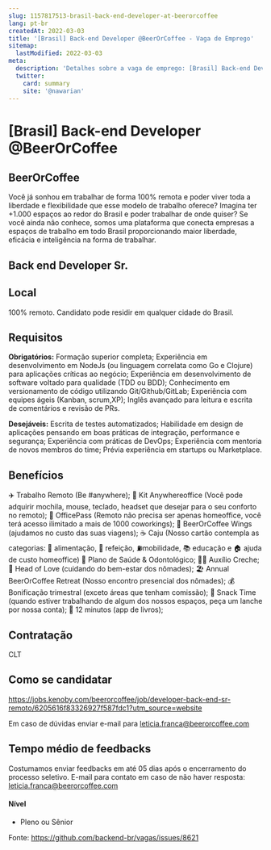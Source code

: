 ```yaml
---
slug: 1157817513-brasil-back-end-developer-at-beerorcoffee
lang: pt-br
createdAt: 2022-03-03
title: '[Brasil] Back-end Developer @BeerOrCoffee - Vaga de Emprego'
sitemap:
  lastModified: 2022-03-03
meta:
  description: 'Detalhes sobre a vaga de emprego: [Brasil] Back-end Developer @BeerOrCoffee'
  twitter:
    card: summary
    site: '@nawarian'
---
```


# [Brasil] Back-end Developer @BeerOrCoffee

<!--
==================================================
Caso a vaga for remoto durante a pandemia informar no texto "Remoto durante o covid"
==================================================
-->
<!-- 
==================================================
POR FAVOR, SÓ POSTE SE A VAGA FOR PARA BACK-END!

Não faça distinção de gênero no título da vaga.

Use: "Back-End Developer" ao invés de 
"Desenvolvedor Back-End" \o/

Exemplo: `[São Paulo] Back-End Developer @ NOME DA EMPRESA`
==================================================
-->
<!--
==================================================
Caso a vaga for remoto durante a pandemia deixar a linha abaixo
==================================================
-->

## BeerOrCoffee

Você já sonhou em trabalhar de forma 100% remota e poder viver toda a liberdade e flexibilidade que esse modelo de trabalho oferece? 
Imagina ter +1.000 espaços ao redor do Brasil e poder trabalhar de onde quiser?
Se você ainda não conhece, somos uma plataforma que conecta empresas a espaços de trabalho em todo Brasil proporcionando maior liberdade, eficácia e inteligência na forma de trabalhar.

## Back end Developer Sr.

## Local

100% remoto.
Candidato pode residir em qualquer cidade do Brasil.

## Requisitos

**Obrigatórios:**
Formação superior completa;
Experiência em desenvolvimento em NodeJs (ou linguagem correlata como Go e Clojure) para aplicações críticas ao negócio;
Experiência em desenvolvimento de software voltado para qualidade (TDD ou BDD);
Conhecimento em versionamento de código utilizando Git/Github/GitLab;
Experiência com equipes ágeis (Kanban, scrum,XP);
Inglês avançado para leitura e escrita de comentários e revisão de PRs.

**Desejáveis:**
Escrita de testes automatizados;
Habilidade em design de aplicações pensando em boas práticas de integração, performance e segurança;
Experiência com práticas de DevOps;
Experiência com mentoria de novos membros do time;
Prévia experiência em startups ou Marketplace.

## Benefícios
✈️ Trabalho Remoto (Be #anywhere);
🎒 Kit Anywhereoffice (Você pode adquirir mochila, mouse, teclado, headset que desejar para o seu conforto no remoto);
🔑 OfficePass (Remoto não precisa ser apenas homeoffice, você terá acesso ilimitado a mais de 1000 coworkings);
🛫 BeerOrCoffee Wings (ajudamos no custo das suas viagens);
☕ Caju (Nosso cartão contempla as categorias: 🥗 alimentação, 🍴 refeição, ⛽mobilidade, 📚 educação e 🏠 ajuda de custo homeoffice)
🏥 Plano de Saúde & Odontológico;
👶🏽 Auxílio Creche;
💖 Head of Love (cuidando do bem-estar dos nômades);
🏖️ Annual BeerOrCoffee Retreat (Nosso encontro presencial dos nômades);
💰 Bonificação trimestral (exceto áreas que tenham comissão);
🥪 Snack Time (quando estiver trabalhando de algum dos nossos espaços, peça um lanche por nossa conta);
📖 12 minutos (app de livros);

## Contratação

CLT

## Como se candidatar

https://jobs.kenoby.com/beerorcoffee/job/developer-back-end-sr-remoto/6205616f83326927f587fdc1?utm_source=website

Em caso de dúvidas enviar e-mail para leticia.franca@beerorcoffee.com

## Tempo médio de feedbacks

Costumamos enviar feedbacks em até 05 dias após o encerramento do processo seletivo.
E-mail para contato em caso de não haver resposta: leticia.franca@beerorcoffee.com

#### Nível
- Pleno ou Sênior

Fonte: https://github.com/backend-br/vagas/issues/8621